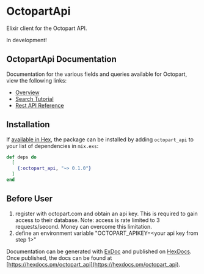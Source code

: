 # OctopartApi

Elixir client for the Octopart API.

In development!


## OctopartApi Documentation

Documentation for the various fields and queries available for Octopart, view the following links:

- [Overview](https://octopart.com/api/docs/v3/overview)
- [Search Tutorial](https://octopart.com/api/docs/v3/search-tutorial)
- [Rest API Reference](https://octopart.com/api/docs/v3/rest-api)



## Installation

If [available in Hex](https://hex.pm/docs/publish), the package can be installed
by adding `octopart_api` to your list of dependencies in `mix.exs`:

```elixir
def deps do
  [
    {:octopart_api, "~> 0.1.0"}
  ]
end
```
## Before User

1) register with octopart.com and obtain an api key. This is required to gain access to their database.
Note: access is rate limited to 3 requests/second. Money can overcome this limitation.
2) define an environment variable "OCTOPART_APIKEY=<your api key from step 1>"




Documentation can be generated with [ExDoc](https://github.com/elixir-lang/ex_doc)
and published on [HexDocs](https://hexdocs.pm). Once published, the docs can
be found at [https://hexdocs.pm/octopart_api](https://hexdocs.pm/octopart_api).
